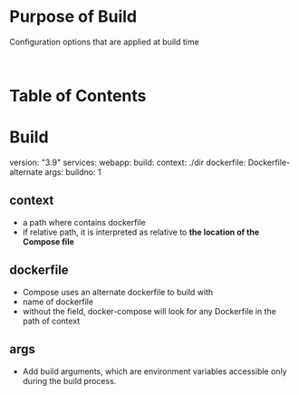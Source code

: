 <!-- omit in toc -->
# Purpose of Build

Configuration options that are applied at build time


<br />

<!-- omit in toc -->
# Table of Contents




# Build

  version: "3.9"
  services:
    webapp:
      build:
        context: ./dir
        dockerfile: Dockerfile-alternate
        args:
          buildno: 1

## context
* a path where contains dockerfile
* if relative path, it is interpreted as relative to **the location of the Compose file**

## dockerfile
* Compose uses an alternate dockerfile to build with
* name of dockerfile
* without the field, docker-compose will look for any Dockerfile in the path of context
  
## args
* Add build arguments, which are environment variables accessible only during the build process.

